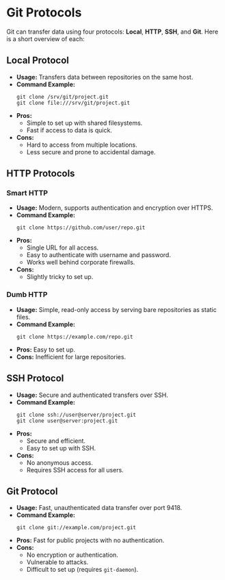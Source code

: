# Git Protocols

Git can transfer data using four protocols: **Local**, **HTTP**, **SSH**, and **Git**. Here is a short overview of each:

## Local Protocol
- **Usage:** Transfers data between repositories on the same host.
- **Command Example:**
  ```
  git clone /srv/git/project.git
  git clone file:///srv/git/project.git
  ```
- **Pros:**
  - Simple to set up with shared filesystems.
  - Fast if access to data is quick.
- **Cons:**
  - Hard to access from multiple locations.
  - Less secure and prone to accidental damage.

## HTTP Protocols
### Smart HTTP
- **Usage:** Modern, supports authentication and encryption over HTTPS.
- **Command Example:**
  ```
  git clone https://github.com/user/repo.git
  ```
- **Pros:**
  - Single URL for all access.
  - Easy to authenticate with username and password.
  - Works well behind corporate firewalls.
- **Cons:**
  - Slightly tricky to set up.

### Dumb HTTP
- **Usage:** Simple, read-only access by serving bare repositories as static files.
- **Command Example:**
  ```
  git clone https://example.com/repo.git
  ```
- **Pros:** Easy to set up.
- **Cons:** Inefficient for large repositories.

## SSH Protocol
- **Usage:** Secure and authenticated transfers over SSH.
- **Command Example:**
  ```
  git clone ssh://user@server/project.git
  git clone user@server:project.git
  ```
- **Pros:**
  - Secure and efficient.
  - Easy to set up with SSH.
- **Cons:**
  - No anonymous access.
  - Requires SSH access for all users.

## Git Protocol
- **Usage:** Fast, unauthenticated data transfer over port 9418.
- **Command Example:**
  ```
  git clone git://example.com/project.git
  ```
- **Pros:** Fast for public projects with no authentication.
- **Cons:**
  - No encryption or authentication.
  - Vulnerable to attacks.
  - Difficult to set up (requires `git-daemon`).
